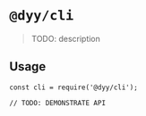# `@dyy/cli`

> TODO: description

## Usage

```
const cli = require('@dyy/cli');

// TODO: DEMONSTRATE API
```
